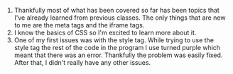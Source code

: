 1. Thankfully most of what has been covered so far has been topics that I've
   already learned from previous classes. The only things that are new to me
   are the meta tags and the iframe tags.
2. I know the basics of CSS so I'm excited to learn more about it.
3. One of my first issues was with the style tag. While trying to use the style tag
   the rest of the code in the program I use turned purple which meant that there was an error.
   Thankfully the problem was easily fixed. After that, I didn't really have any other issues.
